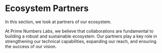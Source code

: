 # Ecosystem Partners

In this section, we look at partners of our ecosystem.

At Prime Numbers Labs, we believe that collaborations are fundamental to building a robust and sustainable ecosystem. Our partners play a key role in strengthening our technical capabilities, expanding our reach, and ensuring the success of our vision.

